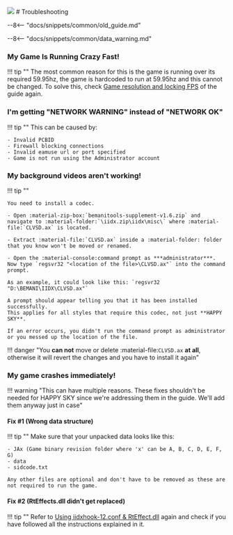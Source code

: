 <img class="header-logo" src="/img/bemani/iidx/12_happysky/logo.webp">
# Troubleshooting

--8<-- "docs/snippets/common/old_guide.md"

--8<-- "docs/snippets/common/data_warning.md"

### My Game Is Running Crazy Fast!

!!! tip ""
    The most common reason for this is the game is running over its required 59.95hz, the game is hardcoded to run at 59.95hz and this cannot be changed. To solve this, check [Game resolution and locking FPS](setup.md#game-resolution-and-locking-fps) of the guide again.

### I'm getting "NETWORK WARNING" instead of "NETWORK OK"

!!! tip ""
    This can be caused by:

    - Invalid PCBID
    - Firewall blocking connections
    - Invalid eamuse url or port specified
    - Game is not run using the Administrator account 

### My background videos aren't working!

!!! tip ""

    You need to install a codec.
    
    - Open :material-zip-box:`bemanitools-supplement-v1.6.zip` and navigate to :material-folder:`\iidx.zip\iidx\misc\` where :material-file:`CLVSD.ax` is located.

    - Extract :material-file:`CLVSD.ax` inside a :material-folder: folder that you know won't be moved or renamed.

    - Open the :material-console:command prompt as ***administrator***. Now type `regsvr32 "<location of the file>\CLVSD.ax"` into the command prompt.

    As an example, it could look like this: `regsvr32 "D:\BEMANI\IIDX\CLVSD.ax"`

    A prompt should appear telling you that it has been installed successfully.
    This applies for all styles that require this codec, not just **HAPPY SKY**.

    If an error occurs, you didn't run the command prompt as administrator or you messed up the location of the file.

!!! danger "You **can not** move or delete :material-file:`CLVSD.ax` **at all**, otherwise it will revert the changes and you have to install it again"

### My game crashes immediately!

!!! warning "This can have multiple reasons. These fixes shouldn't be needed for HAPPY SKY since we're addressing them in the guide. We'll add them anyway just in case"

#### Fix #1 (Wrong data structure)

!!! tip ""
    Make sure that your unpacked data looks like this:

    - JAx (Game binary revision folder where 'x' can be A, B, C, D, E, F, G)
    - data
    - sidcode.txt
    
    Any other files are optional and don't have to be removed as these are not required to run the game.

#### Fix #2 (RtEffects.dll didn't get replaced)

!!! tip ""
    Refer to [Using iidxhook-12.conf & RtEffect.dll](setup.md#using-iidxhook-12conf-rteffectdll) again and check if you have followed all the instructions explained in it.